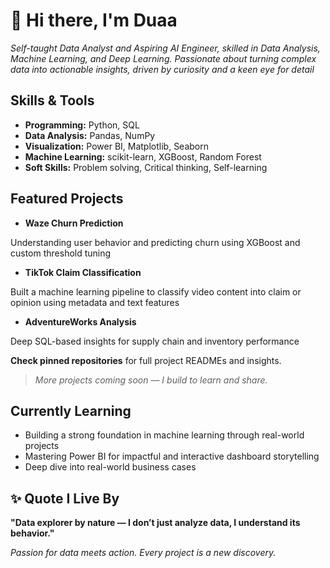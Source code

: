 # 👋 Hi there, I'm Duaa 

 
 *Self-taught Data Analyst and Aspiring AI Engineer, skilled in Data Analysis, Machine Learning, and Deep Learning. Passionate about turning complex data into actionable insights, driven by curiosity and a keen eye for detail*
 


 ##  Skills & Tools

- **Programming:** Python, SQL
- **Data Analysis:** Pandas, NumPy
- **Visualization:** Power BI, Matplotlib, Seaborn
- **Machine Learning:** scikit-learn, XGBoost, Random Forest
- **Soft Skills:** Problem solving, Critical thinking, Self-learning

##  Featured Projects

- **Waze Churn Prediction**

Understanding user behavior and predicting churn using XGBoost and custom threshold tuning
 
- **TikTok Claim Classification**

Built a machine learning pipeline to classify video content into claim or opinion using metadata and text features
   
- **AdventureWorks Analysis**

Deep SQL-based insights for supply chain and inventory performance  



  **Check pinned repositories** for full project READMEs and insights.





> *More projects coming soon — I build to learn and share.*




## Currently Learning
- Building a strong foundation in machine learning through real-world projects  
- Mastering Power BI for impactful and interactive dashboard storytelling  
- Deep dive into real-world business cases

## ✨ Quote I Live By

**"Data explorer by nature — I don’t just analyze data, I understand its behavior."**


 *Passion for data meets action. Every project is a new discovery.*


